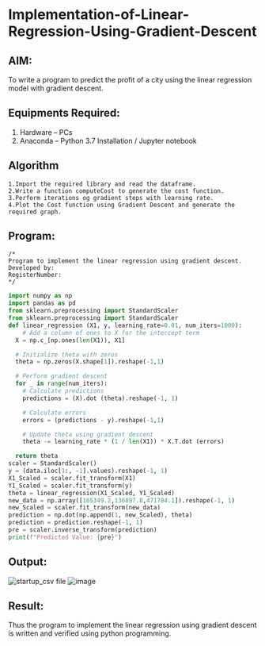 # Implementation-of-Linear-Regression-Using-Gradient-Descent

## AIM:
To write a program to predict the profit of a city using the linear regression model with gradient descent.

## Equipments Required:
1. Hardware – PCs
2. Anaconda – Python 3.7 Installation / Jupyter notebook

## Algorithm
```
1.Import the required library and read the dataframe. 
2.Write a function computeCost to generate the cost function.
3.Perform iterations og gradient steps with learning rate.
4.Plot the Cost function using Gradient Descent and generate the required graph.
```
## Program:
```
/*
Program to implement the linear regression using gradient descent.
Developed by: 
RegisterNumber:  
*/
```
```python
import numpy as np
import pandas as pd
from sklearn.preprocessing import StandardScaler
from sklearn.preprocessing import StandardScaler
def linear_regression (X1, y, learning_rate=0.01, num_iters=1000): 
    # Add a column of ones to X for the intercept term
  X = np.c_[np.ones(len(X1)), X1]

  # Initialize theta with zeros
  theta = np.zeros(X.shape[1]).reshape(-1,1)

  # Perform gradient descent 
  for _ in range(num_iters):
    # Calculate predictions
    predictions = (X).dot (theta).reshape(-1, 1)

    # Calculate errors
    errors = (predictions - y).reshape(-1,1)

    # Update theta using gradient descent
    theta -= learning_rate * (1 / len(X1)) * X.T.dot (errors)

  return theta
scaler = StandardScaler()
y = (data.iloc[1:, -1].values).reshape(-1, 1)
X1_Scaled = scaler.fit_transform(X1)
Y1_Scaled = scaler.fit_transform(y)
theta = linear_regression(X1_Scaled, Y1_Scaled)
new_data = np.array([165349.2,136897.8,471784.1]).reshape(-1, 1)
new_Scaled = scaler.fit_transform(new_data)
prediction = np.dot(np.append(1, new_Scaled), theta)
prediction = prediction.reshape(-1, 1)
pre = scaler.inverse_transform(prediction)
print(f"Predicted Value: {pre}")
```

## Output:
![startup_csv file](https://github.com/SudharsanamRK/Implementation-of-Linear-Regression-Using-Gradient-Descent/assets/115523484/e474c78f-840e-477e-91f6-fb73f1c7c953)
![image](https://github.com/SudharsanamRK/Implementation-of-Linear-Regression-Using-Gradient-Descent/assets/115523484/53886a4a-d489-4fe0-8225-27a3a10f5a1a)


## Result:
Thus the program to implement the linear regression using gradient descent is written and verified using python programming.
